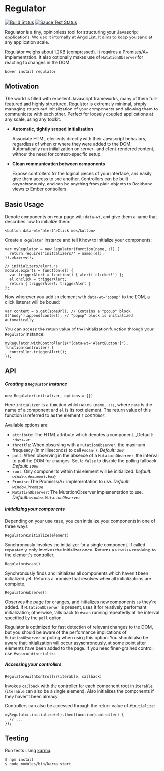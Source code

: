 Regulator
=========
[![Build Status](https://travis-ci.org/AngelList/regulator.svg)](https://travis-ci.org/AngelList/regulator)
[![Sauce Test Status](https://saucelabs.com/browser-matrix/angellist-oss.svg)](https://saucelabs.com/u/angellist-oss)

Regulator is a tiny, opinionless tool for structuring your Javascript applications. We use it internally at
[AngelList](https://angel.co). It aims to keep you sane at any application scale.

Regulator weighs about 1.2KB (compressed). It requires a [Promises/A+](https://promisesaplus.com/) implementation.
It also optionally makes use of `MutationObserver` for reacting to changes in the DOM.

```
bower install regulator
```

Motivation
----------

The world is filled with excellent Javascript frameworks, many of them full-featured and highly structured. Regulator is
extremely minimal, simply managing structured initialization of your components and allowing them to communicate with
each other. Perfect for loosely coupled applications at any scale, using any toolkit.

- **Automatic, tightly scoped initialization**

  Associate HTML elements directly with their Javascript behaviors, regardless of when or where they were added to the
  DOM. Automatically run initialization on server- and client-rendered content, without the need for context-specific
  setup.

- **Clean communication between components**

  Expose controllers for the logical pieces of your interface, and easily give them access to one another. Controllers
  can be built asynchronously, and can be anything from plain objects to Backbone views to Ember controllers.

Basic Usage
-----------

Denote components on your page with `data-wt`, and give them a name that describes how to initialize them:

```
<button data-wt="alert">Click me</button>
```

Create a `Regulator` instance and tell it how to initialize your components:

```
var myRegulator = new Regulator(function(name, el) {
  return require('initializers/' + name)(el);
}).observe();
```

```
// initializers/alert.js
module.exports = function(el) {
  var triggerAlert = function() { alert('clicked!') };
  el.onclick = triggerAlert;
  return { triggerAlert: triggerAlert }
};
```

Now whenever you add an element with `data-wt="popup"` to the DOM, a click listener will be bound:

```
var content = $.get(someUrl); // Contains a "popup" block
$('body').append(content); // "popup" block is initialized automatically
```

You can access the return value of the initialization function through your `Regulator` instance:

```
myRegulator.withController($("[data-wt='AlertButton']"), function(controller) {
  controller.triggerAlert();
});
```

API
---

##### Creating a `Regulator` instance

`new Regulator(initializer, options = {})`

Here `initializer` is a function which takes `(name, el)`, where `name` is the name of a component
and `el` is its root element. The return value of this function is referred to as the element's _controller_.

Available options are:

- `attribute`: The HTML attribute which denotes a component. _Default: `'data-wt'`
- `throttle`: When observing with a `MutationObserver`, the maximum frequency (in milliseconds) to call
  `#scan()`. _Default: `200`_
- `poll`: When observing in the absence of a `MutationObserver`, the interval to poll the DOM for changes.
  Set to `false` to disable the polling fallback. _Default: `1000`_
- `root`: Only components within this element will be initialized. _Default: `window.document.body`_
- `Promise`: The Promises/A+ implementation to use. _Default: `window.Promise`_
- `MutationObserver`: The MutationObserver implementation to use. _Default: `window.MutationObserver`_

##### Initializing your components

Depending on your use case, you can initialize your components in one of three ways:

`Regulator#initialize(element)`

Synchronously invokes the initializer for a single component. If called repeatedly, only invokes the initializer once.
Returns a `Promise` resolving to the element's controller.

`Regulator#scan()`

Synchronously finds and initializes all components which haven't been initialized yet. Returns a promise that resolves
when all initializations are complete.

`Regulator#observe()`

Observes the page for changes, and initializes new components as they're added. If `MutationObserver` is present,
uses it for relatively performant initialization; otherwise, falls back to `#scan` running repeatedly at the interval
specified by the `poll` option.

Regulator is optimized for fast detection of relevant changes to the DOM, but you should be aware of the performance
implications of `MutationObserver` or polling when using this option. You should also be aware that initialization
will occur asynchronously, at some point after elements have been added to the page. If you need finer-grained
control, use `#scan` or `#initialize`.

##### Accessing your controllers

`Regulator#withController(iterable, callback)`

Invokes `callback` with the controller for each component root in `iterable` (`iterable` can also be a single element).
Also initializes the components if they haven't been already.

Controllers can also be accessed through the return value of `#initialize`:
 
```
myRegulator.initialize(el).then(function(controller) {
  // ...
});
```

Testing
-------

Run tests using [karma](https://karma-runner.github.io):


```
$ npm install
$ node_modules/bin/karma start
```
